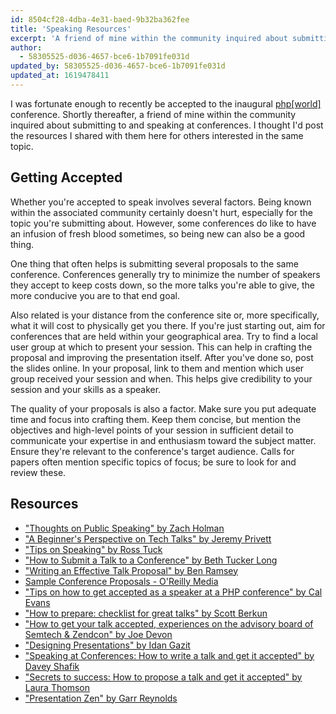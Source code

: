 ```yaml
---
id: 8504cf28-4dba-4e31-baed-9b32ba362fee
title: 'Speaking Resources'
excerpt: 'A friend of mine within the community inquired about submitting to and speaking at conferences. I thought I''d post the resources I shared with them...'
author:
  - 58305525-d036-4657-bce6-1b7091fe031d
updated_by: 58305525-d036-4657-bce6-1b7091fe031d
updated_at: 1619478411
---
```

I was fortunate enough to recently be accepted to the inaugural [php[world]](http://world.phparch.com/ "php[world] 2014") conference. Shortly thereafter, a friend of mine within the community inquired about submitting to and speaking at conferences. I thought I'd post the resources I shared with them here for others interested in the same topic.

## Getting Accepted

Whether you're accepted to speak involves several factors. Being known within the associated community certainly doesn't hurt, especially for the topic you're submitting about. However, some conferences do like to have an infusion of fresh blood sometimes, so being new can also be a good thing.

One thing that often helps is submitting several proposals to the same conference. Conferences generally try to minimize the number of speakers they accept to keep costs down, so the more talks you're able to give, the more conducive you are to that end goal.

Also related is your distance from the conference site or, more specifically, what it will cost to physically get you there. If you're just starting out, aim for conferences that are held within your geographical area. Try to find a local user group at which to present your session. This can help in crafting the proposal and improving the presentation itself. After you've done so, post the slides online. In your proposal, link to them and mention which user group received your session and when. This helps give credibility to your session and your skills as a speaker.

The quality of your proposals is also a factor. Make sure you put adequate time and focus into crafting them. Keep them concise, but mention the objectives and high-level points of your session in sufficient detail to communicate your expertise in and enthusiasm toward the subject matter. Ensure they're relevant to the conference's target audience. Calls for papers often mention specific topics of focus; be sure to look for and review these.

## Resources

- ["Thoughts on Public Speaking" by Zach Holman](http://speaking.io/)
- ["A Beginner's Perspective on Tech Talks" by Jeremy Privett](http://www.jeremyprivett.com/beginner-perspective-tech-talks.html "A Beginner's Perspective on Tech Talks - Jeremy Privett")
- ["Tips on Speaking" by Ross Tuck](http://rosstuck.com/tips-on-speaking "Tips on Speaking - Ross Tuck")
- ["How to Submit a Talk to a Conference" by Beth Tucker Long](http://www.alittleofboth.com/2014/01/how-to-submit-a-talk-to-a-conference/ "How to Submit a Talk to a Conference | A Little of Both")
- ["Writing an Effective Talk Proposal" by Ben Ramsey](http://benramsey.com/blog/2012/11/writing-an-effective-talk-proposal/ "Writing an Effective Talk Proposal - Ben Ramsey")
- [Sample Conference Proposals - O'Reilly Media](http://www.oreilly.com/conferences/sample_proposals.html "Sample Conference Proposals - O'Reilly Media")
- ["Tips on how to get accepted as a speaker at a PHP conference" by Cal Evans](http://blog.calevans.com/2010/08/27/tips-on-how-to-get-accepted-as-a-speaker-at-a-php-conference/ "Postcards From My Life &raquo; Blog Archive &raquo; Tips on how to get accepted as a speaker at a PHP conference")
- ["How to prepare: checklist for great talks" by Scott Berkun](http://scottberkun.com/2011/speakers-checklist/ "How to prepare: checklist for great talks")
- ["How to get your talk accepted, experiences on the advisory board of Semtech & Zendcon" by Joe Devon](http://mysqltalk.wordpress.com/2011/09/07/how-to-get-your-talk-accepted-experiences-of-being-on-the-advisory-board-of-semtech-zendcon/ "How to get your talk accepted, experiences on the advisory board of Semtech & Zendcon | MySQLTalk.com")
- ["Designing Presentations" by Idan Gazit](http://gazit.me/2012/12/05/designing-presentations.html "Idan Gazit · Designing Presentations")
- ["Speaking at Conferences: How to write a talk and get it accepted" by Davey Shafik](https://blog.engineyard.com/2013/speaking-at-conferences "Speaking at Conferences: How to write a talk and get it accepted")
- ["Secrets to success: How to propose a talk and get it accepted" by Laura Thomson](https://speakerdeck.com/lauraxt/how-to-propose-a-talk-and-get-it-accepted "How to propose a talk and get it accepted // Speaker Deck")
- ["Presentation Zen" by Garr Reynolds](http://www.presentationzen.com "Presentation Zen")